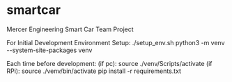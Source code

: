 # smartcar
Mercer Engineering Smart Car Team Project

For Initial Development Environment Setup:
./setup_env.sh
python3 -m venv --system-site-packages venv

Each time before development:
(if pc):
    source ./venv/Scripts/activate
(if RPi):
    source ./venv/bin/activate
pip install -r requirements.txt
